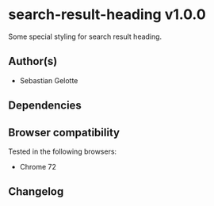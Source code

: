 # search-result-heading v1.0.0

Some special styling for search result heading.

## Author(s)

- Sebastian Gelotte

## Dependencies



## Browser compatibility

Tested in the following browsers:

- Chrome 72

## Changelog

